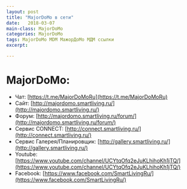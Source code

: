 ```yaml
---
layout: post
title: "MajorDoMo в сети"
date:   2018-03-07
main-class: MajorDoMo
categories: MajorDoMo
tags: MajorDoMo MDM МажорДоМо МДМ ссылки
excerpt:

---
```


# MajorDoMo:

* Чат: [https://t.me/MajorDoMoRu](https://t.me/MajorDoMoRu)
* Сайт: [http://majordomo.smartliving.ru/](http://majordomo.smartliving.ru/)
* Форум: [http://majordomo.smartliving.ru/forum/](http://majordomo.smartliving.ru/forum/)
* Сервис CONNECT: [http://connect.smartliving.ru/](http://connect.smartliving.ru/)
* Сервис Галерея/Планировщик: [http://gallery.smartliving.ru/](http://gallery.smartliving.ru/)
* Youtube: [https://www.youtube.com/channel/UCYtqOfq2eJuKLhihoKh1jTQ/](https://www.youtube.com/channel/UCYtqOfq2eJuKLhihoKh1jTQ/)
* Facebook: [https://www.facebook.com/SmartLivingRu/](https://www.facebook.com/SmartLivingRu/)
